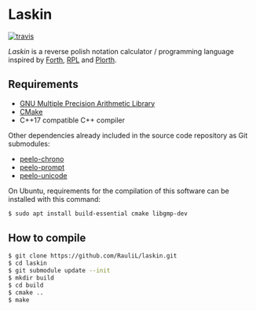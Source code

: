 # Laskin

[![travis][travis-image]][travis-url]

*Laskin* is a reverse polish notation calculator / programming language
inspired by [Forth], [RPL] and [Plorth].

## Requirements

* [GNU Multiple Precision Arithmetic Library]
* [CMake]
* C++17 compatible C++ compiler

Other dependencies already included in the source code repository as Git
submodules:

* [peelo-chrono]
* [peelo-prompt]
* [peelo-unicode]

On Ubuntu, requirements for the compilation of this software can be installed
with this command:

```bash
$ sudo apt install build-essential cmake libgmp-dev
```

## How to compile

```bash
$ git clone https://github.com/RauliL/laskin.git
$ cd laskin
$ git submodule update --init
$ mkdir build
$ cd build
$ cmake ..
$ make
```

[Forth]: https://en.wikipedia.org/wiki/Forth_%28programming_language%29
[RPL]: https://en.wikipedia.org/wiki/RPL_(programming_language)
[Plorth]: https://plorth.org
[GNU Multiple Precision Arithmetic Library]: https://gmplib.org/
[CMake]: https://cmake.org/
[peelo-chrono]: https://github.com/peelonet/peelo-chrono
[peelo-prompt]: https://github.com/peelonet/peelo-prompt
[peelo-unicode]: https://github.com/peelonet/peelo-unicode
[travis-image]: https://travis-ci.com/RauliL/laskin.svg?branch=master
[travis-url]: https://travis-ci.com/RauliL/laskin
